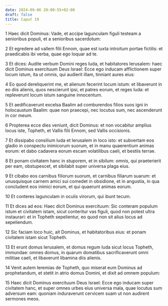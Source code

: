 ```yaml
---
date: 2024-09-06 20:00:55+02:00
draft: false
title: Caput 19
---
```





1 Haec dicit Dominus: Vade, et accipe lagunculam figuli testeam a senioribus populi, et a senioribus sacerdotum:

2 Et egredere ad vallem filii Ennom, quae est iuxta introitum portae fictilis: et praedicabis ibi verba, quae ego loquar ad te.

3 Et dices: Audite verbum Domini reges Iuda, et habitatores Ierusalem: haec dicit Dominus exercituum Deus Israel: Ecce ego inducam afflictionem super locum istum, ita ut omnis, qui audierit illam, tinniant aures eius:

4 Eo quod dereliquerint me, et alienum fecerint locum istum: et libaverunt in eo diis alienis, quos nescierunt ipsi, et patres eorum, et reges Iuda: et repleverunt locum istum sanguine innocentum.

5 Et aedificaverunt excelsa Baalim ad comburendos filios suos igni in holocaustum Baalim: quae non praecepi, nec locutus sum, nec ascenderunt in cor meum.

6 Propterea ecce dies veniunt, dicit Dominus: et non vocabitur amplius locus iste, Topheth, et Vallis filii Ennom, sed Vallis occisionis.

7 Et dissipabo consilium Iuda et Ierusalem in loco isto: et subvertam eos gladio in conspectu inimicorum suorum, et in manu quaerentium animas eorum: et dabo cadavera eorum escam volatilibus caeli, et bestiis terrae.

8 Et ponam civitatem hanc in stuporem, et in sibilum: omnis, qui praeterierit per eam, obstupescet, et sibilabit super universa plaga eius.

9 Et cibabo eos carnibus filiorum suorum, et carnibus filiarum suarum: et unusquisque carnem amici sui comedet in obsidione, et in angustia, in qua concludent eos inimici eorum, et qui quaerunt animas eorum.

10 Et conteres lagunculam in oculis virorum, qui ibunt tecum.

11 Et dices ad eos: Haec dicit Dominus exercituum: Sic conteram populum istum et civitatem istam, sicut conteritur vas figuli, quod non potest ultra instaurari: et in Topheth sepelientur, eo quod non sit alius locus ad sepeliendum.

12 Sic faciam loco huic, ait Dominus, et habitatoribus eius: et ponam civitatem istam sicut Topheth.

13 Et erunt domus Ierusalem, et domus regum Iuda sicut locus Topheth, immundae: omnes domus, in quarum domatibus sacrificaverunt omni militiae caeli, et libaverunt libamina diis alienis.

14 Venit autem Ieremias de Topheth, quo miserat eum Dominus ad prophetandum, et stetit in atrio domus Domini, et dixit ad omnem populum:

15 Haec dicit Dominus exercituum Deus Israel: Ecce ego inducam super civitatem hanc, et super omnes urbes eius universa mala, quae locutus sum adversum eam: quoniam induraverunt cervicem suam ut non audirent sermones meos.

